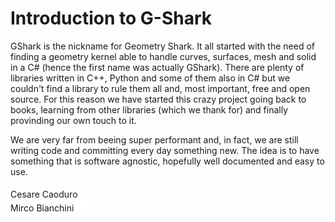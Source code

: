 # Introduction to G-Shark
GShark is the nickname for Geometry Shark. It all started with the need of finding a geometry kernel able to handle curves, surfaces, mesh and solid in a C# (hence the first name was actually GShark). There are plenty of libraries written in C++, Python and some of them also in C# but we couldn't find a library to rule them all and, most important, free and open source. For this reason we have started this crazy project going back to books, learning from other libraries (which we thank for) and finally provinding our own touch to it.

We are very far from beeing super performant and, in fact, we are still writing code and committing every day something new. The idea is to have something that is software agnostic, hopefully well documented and easy to use.

Cesare Caoduro  [![Twitter][TwitterLogo]][CesareTwitter]<br/>
Mirco Bianchini   [![Twitter][TwitterLogo]][MircoTwitter]

[MircoTwitter]: https://twitter.com/sonomirco
[CesareTwitter]: https://twitter.com/CesareCaoduro

[TwitterLogo]: ./images/TwitterLogo.png